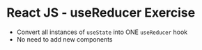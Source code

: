 # React JS - useReducer Exercise

- Convert all instances of `useState` into ONE `useReducer` hook
- No need to add new components
